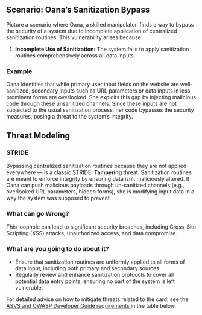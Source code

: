 ## Scenario: Oana’s Sanitization Bypass

Picture a scenario where Oana, a skilled manipulator, finds a way to bypass the security of a system due to incomplete application of centralized sanitization routines. This vulnerability arises because:

1. **Incomplete Use of Sanitization:** The system fails to apply sanitization routines comprehensively across all data inputs.

### Example

Oana identifies that while primary user input fields on the website are well-sanitized, secondary inputs such as URL parameters or data inputs in less prominent forms are overlooked. She exploits this gap by injecting malicious code through these unsanitized channels. Since these inputs are not subjected to the usual sanitization process, her code bypasses the security measures, posing a threat to the system’s integrity.

## Threat Modeling

### STRIDE

Bypassing centralized sanitization routines because they are not applied everywhere — is a classic STRIDE: **Tampering** threat.
Sanitization routines are meant to enforce integrity by ensuring data isn’t maliciously altered.
If Oana can push malicious payloads through un-sanitized channels (e.g., overlooked URL parameters, hidden forms), she is modifying input data in a way the system was supposed to prevent.

### What can go Wrong?

This loophole can lead to significant security breaches, including Cross-Site Scripting (XSS) attacks, unauthorized access, and data compromise.

### What are you going to do about it?

- Ensure that sanitization routines are uniformly applied to all forms of data input, including both primary and secondary sources.
- Regularly review and enhance sanitization protocols to cover all potential data entry points, ensuring no part of the system is left vulnerable.

For detailed advice on how to mitigate threats related to the card, see the [ASVS and OWASP Developer Guide requirements ](#mapping 'ASVS and OWASP Developer Guide requirements [internal]') in the table below.